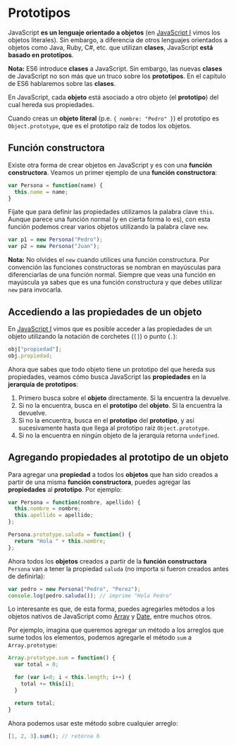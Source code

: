 # Prototipos

JavaScript **es un lenguaje orientado a objetos** \(en [JavaScript I](https://github.com/makeitrealcamp/guias-de-make-it-real/tree/c2b90a7a324e43c4dc6689e308b6fc3f19e612d4/js-ii/js/9-objetos-literales.md) vimos los objetos literales\). Sin embargo, a diferencia de otros lenguajes orientados a objetos como Java, Ruby, C\#, etc. que utilizan **clases**, JavaScript **está basado en prototipos**.

**Nota:** ES6 introduce **clases** a JavaScript. Sin embargo, las nuevas **clases** de JavaScript no son más que un truco sobre los **prototipos**. En el capítulo de ES6 hablaremos sobre las **clases**.

En JavaScript, cada **objeto** está asociado a otro objeto \(el **prototipo**\) del cual hereda sus propiedades.

Cuando creas un **objeto literal** \(p.e. `{ nombre: "Pedro" }`\) el prototipo es `Object.prototype`, que es el prototipo raíz de todos los objetos.

## Función constructora

Existe otra forma de crear objetos en JavaScript y es con una **función constructora**. Veamos un primer ejemplo de una **función constructora**:

```javascript
var Persona = function(name) {
  this.name = name;
}
```

Fíjate que para definir las propiedades utilizamos la palabra clave `this`. Aunque parece una función normal \(y en cierta forma lo es\), con esta función podemos crear varios objetos utilizando la palabra clave `new`.

```javascript
var p1 = new Persona("Pedro");
var p2 = new Persona("Juan");
```

**Nota:** No olvides el `new` cuando utilices una función constructura. Por convención las funciones constructoras se nombran en mayúsculas para diferenciarlas de una función normal. Siempre que veas una función en mayúscula ya sabes que es una función constructura y que debes utilizar `new` para invocarla.

## Accediendo a las propiedades de un objeto

En [JavaScript I](https://github.com/makeitrealcamp/guias-de-make-it-real/tree/c2b90a7a324e43c4dc6689e308b6fc3f19e612d4/js-ii/js/9-objetos-literales.md) vimos que es posible acceder a las propiedades de un objeto utilizando la notación de corchetes \(`[]`\) o punto \(`.`\):

```javascript
obj["propiedad"];
obj.propiedad;
```

Ahora que sabes que todo objeto tiene un prototipo del que hereda sus propiedades, veamos cómo busca JavaScript las **propiedades** en la **jerarquía de prototipos**:

1. Primero busca sobre el **objeto** directamente. Si la encuentra la devuelve.
2. Si no la encuentra, busca en el **prototipo** del **objeto**. Si la encuentra la devuelve.
3. Si no la encuentra, busca en el **prototipo** del **prototipo**, y así sucesivamente hasta que llega al prototipo raíz `Object.prototype`.
4. Si no la encuentra en ningún objeto de la jerarquía retorna `undefined`.

## Agregando propiedades al prototipo de un objeto

Para agregar una **propiedad** a todos los **objetos** que han sido creados a partir de una misma **función constructora**, puedes agregar las **propiedades** al **prototipo**. Por ejemplo:

```javascript
var Persona = function(nombre, apellido) {
  this.nombre = nombre;
  this.apellido = apellido;
};

Persona.prototype.saluda = function() {
  return "Hola " + this.nombre;
};
```

Ahora todos los **objetos** creados a partir de la **función constructora** `Persona` van a tener la propiedad `saluda` \(no importa si fueron creados antes de definirla\):

```javascript
var pedro = new Persona("Pedro", "Perez");
console.log(pedro.saluda()); // imprime "Hola Pedro"
```

Lo interesante es que, de esta forma, puedes agregarles métodos a los objetos nativos de JavaScript como [Array](https://developer.mozilla.org/en-US/docs/Web/JavaScript/Reference/Global_Objects/Array) y [Date](https://developer.mozilla.org/en-US/docs/Web/JavaScript/Reference/Global_Objects/Date), entre muchos otros.

Por ejemplo, imagina que queremos agregar un método a los arreglos que sume todos los elementos, podemos agregarle el método `sum` a `Array.prototype`:

```javascript
Array.prototype.sum = function() {
  var total = 0;

  for (var i=0; i < this.length; i++) {
    total += this[i];
  }

  return total;
}
```

Ahora podemos usar este método sobre cualquier arreglo:

```javascript
[1, 2, 3].sum(); // retorna 6
```

